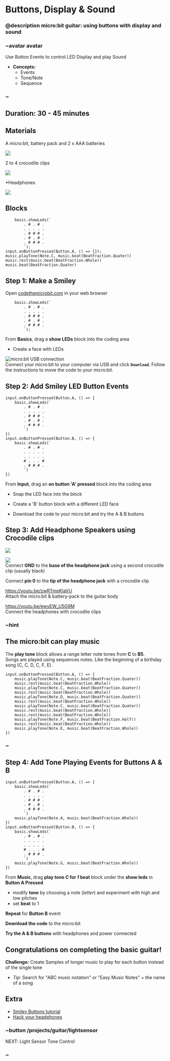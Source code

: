 # Buttons, Display & Sound
### @description micro:bit guitar: using buttons with display and sound

### ~avatar avatar
Use Button Events to control LED Display and play Sound  
* **Concepts:**
     * Events
     * Tone/Note
     * Sequence

### ~

## Duration: 30 - 45 minutes

## Materials

A micro:bit, battery pack and 2 x AAA batteries

![](/static/mb/projects/guitar/microbit.jpg)

2 to 4 crocodile clips

![](/static/mb/projects/guitar/crocclips.jpg)

*Headphones

![](/static/mb/projects/guitar/headphones.jpg)

## Blocks

```cards
    basic.showLeds(`
        . # . # .
        . . . . .
        . # # # .
        . # . # .
        . # # # .
        `);
input.onButtonPressed(Button.A, () => {});
music.playTone(Note.C, music.beat(BeatFraction.Quater))
music.rest(music.beat(BeatFraction.Whole))
music.beat(BeatFraction.Quater)
```

## Step 1: Make a Smiley 
Open [codethemicrobit.com](https://codethemicrobit.com) in your web browser   
```blocks
    basic.showLeds(`
        . # . # .
        . . . . .
        . # # # .
        . # . # .
        . # # # .
        `);
```
From **Basics**, drag a **show LEDs** block into the coding area  
  * Create a face with LEDs  

![micro:bit USB connection](/static/mb/projects/guitar/connectmicrobit.jpg)  
Connect your micro:bit to your computer via USB and click **`Download`**. 
Follow the instructions to move the code to your micro:bit.  

## Step 2: Add Smiley LED Button Events 
```blocks
input.onButtonPressed(Button.A, () => {
    basic.showLeds(`
        . # . # .
        . . . . .
        . # # # .
        . # . # .
        . # # # .
        `)
})
input.onButtonPressed(Button.B, () => {
    basic.showLeds(`
        . # . # .
        . . . . .
        . . . . .
        # . . . #
        . # # # .
        `)
})
```

From **Input**, drag an **on button 'A' pressed** block into the coding area  

* Snap the LED face into the block  

* Create a 'B' button block with a different LED face   

* Download the code to your micro:bit and try the A & B buttons  


## Step 3: Add Headphone Speakers using Crocodile clips

![](/static/mb/projects/guitar/crocclipintoboard.jpg)  

![](/static/mb/projects/guitar/jacktocrocs.jpg)  
Connect **GND** to the **base of the headphone jack** using a second crocodile clip (usually black)  

Connect **pin 0** to the **tip of the headphone jack** with a crocodile clip  

https://youtu.be/zwRTmpKIaVU  
Attach the micro:bit & battery-pack to the guitar body  

https://youtu.be/ewyEW_U5G9M  
Connect the headphones with crocodile clips    
  
### ~hint
## The micro:bit can play music

The **play tone** block allows a range letter note tones from **C** to **B5**.   
Songs are played using sequences notes.   Like the beginning of a birthday song (C, C, D, C, F, E).
```blocks
input.onButtonPressed(Button.A, () => {
    music.playTone(Note.C, music.beat(BeatFraction.Quater))
    music.rest(music.beat(BeatFraction.Whole))
    music.playTone(Note.C, music.beat(BeatFraction.Quater))
    music.rest(music.beat(BeatFraction.Whole))
    music.playTone(Note.D, music.beat(BeatFraction.Quater))
    music.rest(music.beat(BeatFraction.Whole))
    music.playTone(Note.C, music.beat(BeatFraction.Quater))
    music.rest(music.beat(BeatFraction.Whole))
    music.rest(music.beat(BeatFraction.Whole))
    music.playTone(Note.F, music.beat(BeatFraction.Half))
    music.rest(music.beat(BeatFraction.Whole))
    music.playTone(Note.E, music.beat(BeatFraction.Whole))
})
```
### ~
## Step 4: Add Tone Playing Events for Buttons A & B
```blocks
input.onButtonPressed(Button.A, () => {
    basic.showLeds(`
        . # . # .
        . . . . .
        . # # # .
        . # . # .
        . # # # .
        `)
    music.playTone(Note.A, music.beat(BeatFraction.Whole))
})
input.onButtonPressed(Button.B, () => {
    basic.showLeds(`
        . # . # .
        . . . . .
        . . . . .
        # . . . #
        . # # # .
        `)
    music.playTone(Note.G, music.beat(BeatFraction.Whole))
})
```  
From **Music**, drag **play tone *C* for *1* beat** block under the **show leds** in **Button A Pressed**  

  * modify **tone** by choosing a note (*letter*) and experiment with high and low pitches  
  * set **beat** to 1  
   
**Repeat** for **Button B** event  
  
**Download the code** to the micro:bit  

**Try the A & B buttons** with headphones and power connected
  
## Congratulations on completing the basic guitar!   
**Challenge:** Create Samples of longer music to play for each button instead of the single tone
  * *Tip*: Search for "ABC music notation" or "Easy Music Notes" + the name of a song

## Extra

* [Smiley Buttons tutorial](/projects/smiley-buttons)
* [Hack your headphones](/projects/hack-your-headphones)


### ~button /projects/guitar/lightsensor
NEXT: Light Sensor Tone Control
### ~